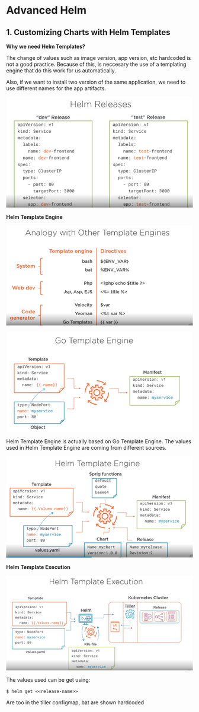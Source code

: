 # Advanced Helm

## 1. Customizing Charts with Helm Templates

__Why we need Helm Templates?__

The change of values such as image version, app version, etc hardcoded is not a good practice. Because of this, is neccesary the use of a templating engine that do this work for us automatically.

Also, if we want to install two version of the same application, we need to use different names for the app artifacts.

![Helm Releases](../images/115.png)

__Helm Template Engine__

![Helm Template Engine](../images/116.png)

![Go Template Engine](../images/117.png)

Helm Template Engine is actually based on Go Template Engine. The values used in Helm Template Engine are coming from different sources.

![Helm Template Engine](../images/118.png)

__Helm Template Execution__

![Helm Template Execution](../images/119.png)

The values used can be get using:

```
$ helm get <<release-name>>
```

Are too in the tiller configmap, bat are shown hardcoded